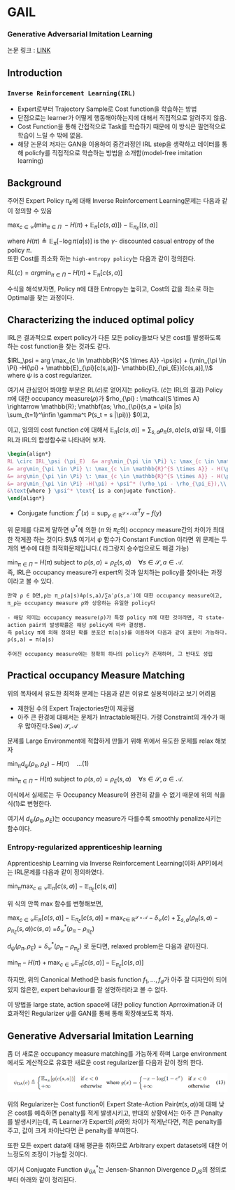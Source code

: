 # GAIL
### Generative Adversarial Imitation Learning 
논문 링크 : [LINK](https://arxiv.org/abs/1606.03476)



## Introduction
### ```Inverse Reinforcement Learning(IRL)```
- Expert로부터 Trajectory Sample로 Cost function을 학습하는 방법 
- 단점으로는 learner가 어떻게 행동해야하는지에 대해서 직접적으로 알려주지 않음.
- Cost Function을 통해 간접적으로 Task를 학습하기 때문에 이 방식은 필연적으로 학습이 느릴 수 밖에 없음.
- 해당 논문의 저자는 GAN을 이용하여 중간과정인 IRL step을 생략하고 데이터를 통해 policfy를 직접적으로 학습하는 방법을 소개함(model-free imitation learning)


## Background
주어진 Expert Policy $`\pi_{E}`$에 대해 Inverse Reinforcement Learning문제는 다음과 같이 정의할 수 있음

$\max_{c \in \mathcal{C}}(\min_{\pi \in \Pi}\; -H(\pi) + \mathbb{E}_{\pi}[c(s,a)]) - \mathbb{E}_{\pi_{E}}[(s,a)]$

where $H(\pi) \triangleq \mathbb{E}_{\pi}[-\log \pi(a|s)]$ is the $\gamma$- discounted casual entropy of the policy $\pi$.\
또한 Cost를 최소화 하는 `high-entropy policy`는 다음과 같이 정의한다.

$RL(c) = arg \min_{\pi \in \Pi} -H(\pi) + \mathbb{E}_{\pi}[c(s,a)]$

수식을 해석보자면, Policy $\pi$에 대한 Entropy는 높히고, Cost의 값을 최소로 하는 Optimal을 찾는 과정이다.



## Characterizing the induced optimal policy 
IRL은 결과적으로 expert policy가 다른 모든 policy들보다 낮은 cost를 발생하도록 하는 cost function을 찾는 것과도 같다.

$IRL_\psi = arg \max_{c \in \mathbb{R}^{S \times A}} -\psi(c) + (\min_{\pi \in \Pi} -H(\pi) + \mathbb{E}_{\pi}[c(s,a)])- \mathbb{E}_{\pi_{E}}[c(s,a)],\\$
where $\psi$ is a cost regularizer.

여기서 관심있어 봐야할 부분은 RL($\tilde{c}$)로 얻어지는 policy다. ($\tilde{c}$는 IRL의 결과)
Policy $\pi$에 대한 occupancy measure($\rho$)가 $rho_{\pi} : \mathcal{S \times A} \rightarrow \mathbb{R}\; \mathbf{as\; \rho_{\pi}(s,a = \pi(a |s) \sum_{t=1}^\infin \gamma^t P(s_t = s |\pi))} $이고,

이고, 임의의 cost function $c$에 대해서 $\mathbb{E}_\pi[c(s,a)] = \sum_{s,a}\rho_\pi(s,a)c(s,a)$일 때, 이를 RL과 IRL의 합성함수로 나타내어 보자.
```latex
\begin{align*}
RL \circ IRL_\psi (\pi_E)  &= arg\min_{\pi \in \Pi} \: \max_{c \in \mathbb{R}^{S \times A}} - H(\pi) + \mathbb{E}_{\pi}[c(s,a)] - \mathbb{E}_{\pi_E}[c(s,a)] -\psi(c)\\
&= arg\min_{\pi \in \Pi} \: \max_{c \in \mathbb{R}^{S \times A}} - H(\pi) + \sum_{s,a} \rho_\pi (s, a) c(s,a) - \sum_{s,a} \rho_{\pi_E} (s, a) c(s,a) -\psi(c)\\
&= arg\min_{\pi \in \Pi} \: \max_{c \in \mathbb{R}^{S \times A}} - H(\pi) + \sum_{s,a} \big( \rho_\pi (s, a) - \rho_{\pi_E} (s, a) \big) c(s,a) -\psi(c)\\
&= arg\min_{\pi \in \Pi} -H(\pi) + \psi^* (\rho_\pi - \rho_{\pi_E}),\\
&\text{where } \psi^* \text{ is a conjugate function}.
\end{align*}
```
- Conjugate function: $f^{\ast}(x) = \sup_{y \in \mathbb{R}^{\mathcal{S \times A}}}x^Ty - f(y)$

위 문제를 다르게 말하면 $\psi^\ast$에 의한 ($\pi$ 와 $\pi_{E}$의) occpncy measure간의 차이가 최대한 작게끔 하는 것이다.$\\$
여기서 $\psi$ 함수가 Constant Function 이라면 위 문제는 두개의 변수에 대한 최적화문제입니다.( 라그랑지 승수법으로도 해결 가능) 

$\min_{\pi \in \Pi} -H(\pi)\; \text{subject to } \rho(s,a)= \rho_{E}(s,a)\quad \forall{s} \in \mathcal{S} , a \in \mathcal{A}.$\
즉, IRL은 occupancy measure가 expert의 것과 일치하는 policy를 찾아내는 과정이라고 볼 수 있다.

```
만약 ρ ∈ D면,ρ는 π_ρ(a|s)≜ρ(s,a)/∑a′ρ(s,a′)에 대한 occupancy measure이고, 
π_ρ는 occupancy measure ρ와 상응하는 유일한 policy다
 
- 해당 의미는 occupancy measure(ρ)가 특정 policy π에 대한 것이라면, 각 state-action pair의 발생확률은 해당 policy에 따라 결정됌.
즉 policy π에 의해 정의된 확률 분포인 π(a|s)를 이용하여 다음과 같이 표현이 가능하다.
ρ(s,a) = π(a|s)

주어진 occupancy measure에는 정확히 하나의 policy가 존재하며, 그 반대도 성립
```

## Practical occupancy Measure Matching 
위의 목차에서 유도한 최적화 문제는 다음과 같은 이유로 실용적이라고 보기 어려움
- 제한된 수의 Expert Trajectories만이 제공됌
- 아주 큰 환경에 대해서는 문제가 Intractable해진다. 가령 Constraint의 개수가 매우 많아진다.$\text{See) } \mathcal{S, A}$

문제를 Large Environment에 적합하게 만들기 위해 위에서 유도한 문제를 relax 해보자

$\min_{\pi}d_{\psi}(\rho_\pi,\rho_{E}) - H(\pi)\quad \dots (1)$  

$\min_{\pi \in \Pi} -H(\pi)\; \text{subject to } \rho(s,a)= \rho_{E}(s,a)\quad \forall{s} \in \mathcal{S} , a \in \mathcal{A}.$ 

이식에서 실제로는 두 Occupancy Measure이 완전히 같을 수 없기 때문에 위의 식을 식(1)로 변형한다.

여기서 $d_{\psi}(\rho_{\pi},\rho_{E})$는 occupancy measure가 다를수록 smoothly penalize시키는 함수이다.

### Entropy-regularized apprenticeship learning
Apprenticeship Learning via Inverse Reinforcement Learning(이하 APP)에서는 IRL문제를 다음과 같이 정의하였다.

$\min_{\pi} \max_{c \in \mathcal{C}} \mathbb{E}_{\pi}[c(s,a)] - \mathbb{E}_{\pi_{E}}[c(s,a)]$

위 식의 안쪽 max 함수를 변형해보면,

$\max_{c \in \mathcal{C}} \mathbb{E}_{\pi}[c(s,a)] - \mathbb{E}_{\pi_{E}}[c(s,a)]$ = $\max_{c\in \ \mathbb{R}^{\mathcal{S \times A}}} -\delta_{\mathcal{C}}(c) + \sum_{s,a}(\rho_{\pi}(s,a) - \rho_{\pi_E}(s,a))c(s,a)$ =$\delta^{\ast}_{\mathcal{C}}(\rho_{\pi} - \rho_{\pi_E})$

$d_\psi(\rho_\pi, \rho_E) = \delta^{\ast}_{\mathcal{C}}(\rho_{\pi} - \rho_{\pi_E})$ 로 둔다면, relaxed problem은 다음과 같아진다.

$\min_{\pi} - H(\pi) + \max_{c \in \mathcal{C}}\mathbb{E}_{\pi}[c(s,a)] - \mathbb{E}_{\pi_E}[c(s,a)]$

하지만, 위의 Canonical Method은  basis function $f_1,\dots,f_d$가 아주 잘 디자인이 되어있지 않은한, expert behaviour를 잘 설명하리라고 볼 수 없다.

이 방법을 large state, action space에 대한 policy function Aprroximation과 더 효과적인 Regularizer $\psi$를 GAN를 통해 통해 확장해보도록 하자.



## Generative Adversarial Imitation Learning 
좀 더 새로운 occupancy measure matching를 가능하게 하며 Large environment에서도 계산적으로 유효한 새로운 cost regularizer를 다음과 같이 정의 한다.

<p align='left'>
    <img src='gail_psi_function.png', alt='fig1'>
</p>

위의 Regularizer는 Cost function이 Expert State-Action Pair($\pi(s,a)$)에 대해 낮은 cost를 예측하면 penalty를 적게 발생시키고, 반대의 상황에서는 아주 큰 Penalty를 발생시키는데, 즉 Learner가 Expert의 $\rho$와의 차이가 적게난다면, 적은 penalty를 주고, 값이 크게 차이난다면 큰 penalty를 부여한다.

또한 모든 expert data에 대해 평균을 취하므로 Arbitrary expert datasets에 대한 어느정도의 조정이 가능할 것이다.

여기서 Conjugate Function $\psi^{\ast}_{GA}$는 Jensen-Shannon Divergence $D_{JS}$의 정의로부터 아래와 같이 정리된다.

